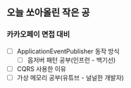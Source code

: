 ## 오늘 쏘아올린 작은 공

### 카카오페이 면접 대비
- [ ] ApplicationEventPublisher 동작 방식
  - [ ] 옵저버 패턴 공부(인프런 - 백기선)
- [ ] CQRS 사용한 이유
- [ ] 가상 메모리 공부(유튜브 - 널널한 개발자)
